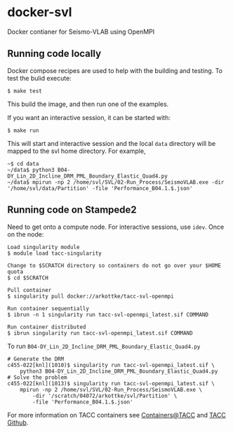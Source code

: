 # docker-svl

Docker contianer for Seismo-VLAB using OpenMPI

## Running code locally

Docker compose recipes are used to help with the building and testing. To test the bulid execute:
```
$ make test
```
This build the image, and then run one of the examples.

If you want an interactive session, it can be started with:
```
$ make run
```
This will start and interactive session and the local `data` directory will be mapped to the svl home directory. For example,
```
~$ cd data
~/data$ python3 B04-DY_Lin_2D_Incline_DRM_PML_Boundary_Elastic_Quad4.py
~/data$ mpirun -np 2 /home/svl/SVL/02-Run_Process/SeismoVLAB.exe -dir '/home/svl/data/Partition' -file 'Performance_B04.1.$.json'
```

## Running code on Stampede2

Need to get onto a compute node. For interactive sessions, use `idev`. Once on the node:
```
Load singularity module
$ module load tacc-singularity

Change to $SCRATCH directory so containers do not go over your $HOME quota
$ cd $SCRATCH

Pull container
$ singularity pull docker://arkottke/tacc-svl-openmpi

Run container sequentially
$ ibrun -n 1 singularity run tacc-svl-openmpi_latest.sif COMMAND

Run container distributed
$ ibrun singularity run tacc-svl-openmpi_latest.sif COMMAND
```

To run `B04-DY_Lin_2D_Incline_DRM_PML_Boundary_Elastic_Quad4.py`
```
# Generate the DRM
c455-022[knl](1010)$ singularity run tacc-svl-openmpi_latest.sif \
    python3 B04-DY_Lin_2D_Incline_DRM_PML_Boundary_Elastic_Quad4.py
# Solve the problem
c455-022[knl](1013)$ singularity run tacc-svl-openmpi_latest.sif \
    mpirun -np 2 /home/svl/SVL/02-Run_Process/SeismoVLAB.exe \
        -dir '/scratch/04072/arkottke/svl/Partition' \
        -file 'Performance_B04.1.$.json'
```

For more information on TACC containers see [Containers@TACC](https://containers-at-tacc.readthedocs.io/en/latest/index.html) and [TACC Github](https://github.com/TACC/tacc-containers).
